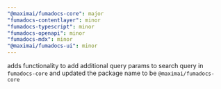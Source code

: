 ```yaml
---
"@maximai/fumadocs-core": major
"fumadocs-contentlayer": minor
"fumadocs-typescript": minor
"fumadocs-openapi": minor
"fumadocs-mdx": minor
"@maximai/fumadocs-ui": minor
---
```


adds functionality to add additional query params to search query in `fumadocs-core` and updated the package name to be `@maximai/fumadocs-core`
